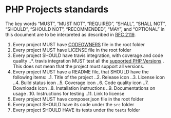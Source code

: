 # PHP Projects standards

The key words “MUST”, “MUST NOT”, “REQUIRED”, “SHALL”, “SHALL NOT”, “SHOULD”, “SHOULD NOT”, “RECOMMENDED”, “MAY”, and “OPTIONAL” in this document are to be interpreted as described in [RFC 2119](https://tools.ietf.org/html/rfc2119).

1. Every project MUST have [CODEOWNERS](https://help.github.com/en/articles/about-code-owners) file in the root folder 
2. Every project MUST have LICENSE file in the root folder
3. Every project SHOULD have travis integration, with coverage and code quality
..*. travis integration MUST test all the [supported PHP Versions](https://www.php.net/supported-versions.php) . This does not mean that the project must support all versions.
3. Every project MUST have a README file, that SHOULD have the following items:
..1. Title of the project 
..2. Release icon
..3. License icon
..4. Build status icon
..5. Coverage icon
..6. Code quality icon
..7. Downloads icon
..8. Installation instructions
..9. Documentations on usage
..10. Instructions for testing
..11. Link to license
4. Every project MUST have composer.json file in the root folder
5. Every project SHOULD have its code under the `src` folder
6. Every project SHOULD HAVE its tests under the `tests` folder
